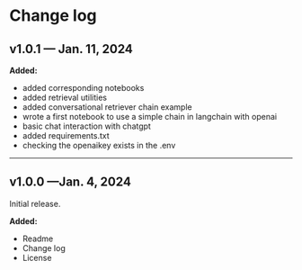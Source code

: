 # Change log

## v1.0.1 — Jan. 11, 2024

**Added:**
- added corresponding notebooks
- added retrieval utilities
- added conversational retriever chain example
- wrote a first notebook to use a simple chain in langchain with openai
- basic chat interaction with chatgpt
- added requirements.txt
- checking the openaikey exists in the .env
---

## v1.0.0 —Jan. 4, 2024

Initial release.

**Added:**
- Readme
- Change log
- License


